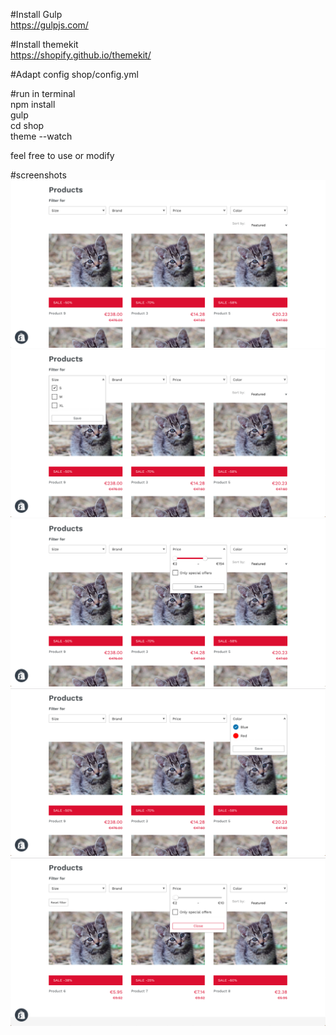 #Install Gulp\
https://gulpjs.com/

#Install themekit\
https://shopify.github.io/themekit/

#Adapt config 
shop/config.yml

#run in terminal\
npm install\
gulp\
cd shop\
theme --watch

feel free to use or modify

#screenshots
![Alt text](screenshots/1.png?raw=true "Screenshot 1")
![Alt text](screenshots/2.png?raw=true "Screenshot 2")
![Alt text](screenshots/3.png?raw=true "Screenshot 3")
![Alt text](screenshots/4.png?raw=true "Screenshot 4")
![Alt text](screenshots/5.png?raw=true "Screenshot 5")
